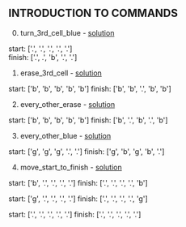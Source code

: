 ## INTRODUCTION TO COMMANDS

0. turn_3rd_cell_blue - [solution](/challenges/solutions/turn_3rd_cell_blue.js)

  start:  ['.', '.', '.', '.', '.']   
  finish: ['.', .', 'b', '.', '.']

1. erase_3rd_cell - [solution](/challenges/solutions/erase_3rd_cell.js)

  start:  ['b', 'b', 'b', 'b', 'b']
  finish: ['b', 'b', '.', 'b', 'b']

2. every_other_erase - [solution](/challenges/solutions/every_other_erase.js)

  start:  ['b', 'b', 'b', 'b', 'b']
  finish: ['b', '.', 'b', '.', 'b']

3. every_other_blue - [solution](/challenges/solutions/every_other_blue.js)

  start:  ['g', 'g', 'g', '.', '.']
  finish: ['g', 'b', 'g', 'b', '.']

4. move_start_to_finish - [solution](/challenges/solutions/move_start_to_finish.js)

  start:  ['b', '.', '.', '.', '.']
  finish: ['.', '.', '.', '.', 'b']

  start:  ['g', '.', '.', '.', '.']
  finish: ['.', '.', '.', '.', 'g']

  start:  ['.', '.', '.', '.', '.']
  finish: ['.', '.', '.', '.', '.']
